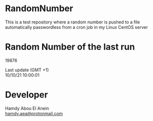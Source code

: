 # RandomNumber    
This is a test repository where a random number is pushed to a file automatically passwordless from a cron job in my Linux CentOS server    
# Random Number of the last run   
19876
      
Last update (GMT +1)    
10/10/21 10:00:01
# Developer    
Hamdy Abou El Anein   
hamdy.aea@protonmail.com
